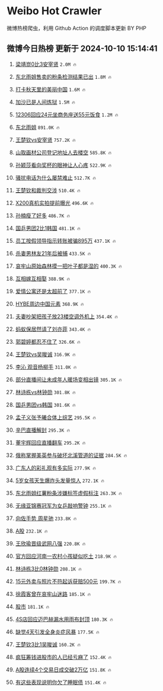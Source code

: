 # Weibo Hot Crawler 



微博热榜爬虫，利用 Github Action 的调度脚本更新 BY PHP 


## 微博今日热榜 更新于 2024-10-10 15:14:41 
1. [梁靖崑0比3安宰贤](https://s.weibo.com/weibo?q=%23%E6%A2%81%E9%9D%96%E5%B4%910%E6%AF%943%E5%AE%89%E5%AE%B0%E8%B4%A4%23&t=31&band_rank=1&Refer=top) `2.0M 🔥` 

1. [东北雨姐售卖的粉条检测结果已出](https://s.weibo.com/weibo?q=%23%E4%B8%9C%E5%8C%97%E9%9B%A8%E5%A7%90%E5%94%AE%E5%8D%96%E7%9A%84%E7%B2%89%E6%9D%A1%E6%A3%80%E6%B5%8B%E7%BB%93%E6%9E%9C%E5%B7%B2%E5%87%BA%23&t=31&band_rank=2&Refer=top) `1.8M 🔥` 

1. [打卡秋天里的美丽中国](https://s.weibo.com/weibo?q=%23%E6%89%93%E5%8D%A1%E7%A7%8B%E5%A4%A9%E9%87%8C%E7%9A%84%E7%BE%8E%E4%B8%BD%E4%B8%AD%E5%9B%BD%23&t=31&band_rank=3&Refer=top) `1.6M 🔥` 

1. [加沙已是人间炼狱](https://s.weibo.com/weibo?q=%23%E5%8A%A0%E6%B2%99%E5%B7%B2%E6%98%AF%E4%BA%BA%E9%97%B4%E7%82%BC%E7%8B%B1%23&t=31&band_rank=4&Refer=top) `1.5M 🔥` 

1. [12306回应24元坐商务座送55元饭食](https://s.weibo.com/weibo?q=%2312306%E5%9B%9E%E5%BA%9424%E5%85%83%E5%9D%90%E5%95%86%E5%8A%A1%E5%BA%A7%E9%80%8155%E5%85%83%E9%A5%AD%E9%A3%9F%23&t=31&band_rank=5&Refer=top) `1.2M 🔥` 

1. [东北雨姐](https://s.weibo.com/weibo?q=%E4%B8%9C%E5%8C%97%E9%9B%A8%E5%A7%90&t=31&band_rank=6&Refer=top) `891.0K 🔥` 

1. [王楚钦vs安宰贤](https://s.weibo.com/weibo?q=%E7%8E%8B%E6%A5%9A%E9%92%A6vs%E5%AE%89%E5%AE%B0%E8%B4%A4&t=31&band_rank=7&Refer=top) `757.2K 🔥` 

1. [山取画材公司登记地址人去楼空](https://s.weibo.com/weibo?q=%23%E5%B1%B1%E5%8F%96%E7%94%BB%E6%9D%90%E5%85%AC%E5%8F%B8%E7%99%BB%E8%AE%B0%E5%9C%B0%E5%9D%80%E4%BA%BA%E5%8E%BB%E6%A5%BC%E7%A9%BA%23&t=31&band_rank=8&Refer=top) `585.8K 🔥` 

1. [孙颖莎看向奖杯的眼神让人心疼](https://s.weibo.com/weibo?q=%23%E5%AD%99%E9%A2%96%E8%8E%8E%E7%9C%8B%E5%90%91%E5%A5%96%E6%9D%AF%E7%9A%84%E7%9C%BC%E7%A5%9E%E8%AE%A9%E4%BA%BA%E5%BF%83%E7%96%BC%23&t=31&band_rank=9&Refer=top) `522.9K 🔥` 

1. [骚扰电话为什么屡禁难止](https://s.weibo.com/weibo?q=%23%E9%AA%9A%E6%89%B0%E7%94%B5%E8%AF%9D%E4%B8%BA%E4%BB%80%E4%B9%88%E5%B1%A1%E7%A6%81%E9%9A%BE%E6%AD%A2%23&t=31&band_rank=10&Refer=top) `512.7K 🔥` 

1. [王楚钦和裁判交涉](https://s.weibo.com/weibo?q=%E7%8E%8B%E6%A5%9A%E9%92%A6%E5%92%8C%E8%A3%81%E5%88%A4%E4%BA%A4%E6%B6%89&t=31&band_rank=11&Refer=top) `510.4K 🔥` 

1. [X200真机实拍提前曝光](https://s.weibo.com/weibo?q=%23X200%E7%9C%9F%E6%9C%BA%E5%AE%9E%E6%8B%8D%E6%8F%90%E5%89%8D%E6%9B%9D%E5%85%89%23&t=31&band_rank=12&Refer=top) `496.6K 🔥` 

1. [孙楠瘦了好多](https://s.weibo.com/weibo?q=%23%E5%AD%99%E6%A5%A0%E7%98%A6%E4%BA%86%E5%A5%BD%E5%A4%9A%23&t=31&band_rank=13&Refer=top) `486.7K 🔥` 

1. [国乒男团2比1韩国](https://s.weibo.com/weibo?q=%23%E5%9B%BD%E4%B9%92%E7%94%B7%E5%9B%A22%E6%AF%941%E9%9F%A9%E5%9B%BD%23&t=31&band_rank=14&Refer=top) `481.1K 🔥` 

1. [员工按假领导指示转账被骗895万](https://s.weibo.com/weibo?q=%23%E5%91%98%E5%B7%A5%E6%8C%89%E5%81%87%E9%A2%86%E5%AF%BC%E6%8C%87%E7%A4%BA%E8%BD%AC%E8%B4%A6%E8%A2%AB%E9%AA%97895%E4%B8%87%23&t=31&band_rank=15&Refer=top) `437.1K 🔥` 

1. [杀妻男林友21年后被捕](https://s.weibo.com/weibo?q=%23%E6%9D%80%E5%A6%BB%E7%94%B7%E6%9E%97%E5%8F%8B21%E5%B9%B4%E5%90%8E%E8%A2%AB%E6%8D%95%23&t=31&band_rank=16&Refer=top) `433.5K 🔥` 

1. [哀牢山原始森林摸一把叶子都是湿的](https://s.weibo.com/weibo?q=%23%E5%93%80%E7%89%A2%E5%B1%B1%E5%8E%9F%E5%A7%8B%E6%A3%AE%E6%9E%97%E6%91%B8%E4%B8%80%E6%8A%8A%E5%8F%B6%E5%AD%90%E9%83%BD%E6%98%AF%E6%B9%BF%E7%9A%84%23&t=31&band_rank=17&Refer=top) `400.3K 🔥` 

1. [互相嫁互相娶](https://s.weibo.com/weibo?q=%E4%BA%92%E7%9B%B8%E5%AB%81%E4%BA%92%E7%9B%B8%E5%A8%B6&t=31&band_rank=18&Refer=top) `388.9K 🔥` 

1. [爱情公寓还是太超前了](https://s.weibo.com/weibo?q=%E7%88%B1%E6%83%85%E5%85%AC%E5%AF%93%E8%BF%98%E6%98%AF%E5%A4%AA%E8%B6%85%E5%89%8D%E4%BA%86&t=31&band_rank=19&Refer=top) `377.1K 🔥` 

1. [HYBE周边中国元素](https://s.weibo.com/weibo?q=%23HYBE%E5%91%A8%E8%BE%B9%E4%B8%AD%E5%9B%BD%E5%85%83%E7%B4%A0%23&t=31&band_rank=20&Refer=top) `368.9K 🔥` 

1. [夫妻吵架把孩子放23楼空调外机上](https://s.weibo.com/weibo?q=%23%E5%A4%AB%E5%A6%BB%E5%90%B5%E6%9E%B6%E6%8A%8A%E5%AD%A9%E5%AD%90%E6%94%BE23%E6%A5%BC%E7%A9%BA%E8%B0%83%E5%A4%96%E6%9C%BA%E4%B8%8A%23&t=31&band_rank=21&Refer=top) `354.4K 🔥` 

1. [蚂蚁保居然请了刘亦菲](https://s.weibo.com/weibo?q=%23%E8%9A%82%E8%9A%81%E4%BF%9D%E5%B1%85%E7%84%B6%E8%AF%B7%E4%BA%86%E5%88%98%E4%BA%A6%E8%8F%B2%23&t=31&band_rank=22&Refer=top) `343.4K 🔥` 

1. [郭碧婷都忍不住了](https://s.weibo.com/weibo?q=%E9%83%AD%E7%A2%A7%E5%A9%B7%E9%83%BD%E5%BF%8D%E4%B8%8D%E4%BD%8F%E4%BA%86&t=31&band_rank=23&Refer=top) `326.6K 🔥` 

1. [王楚钦vs吴晙诚](https://s.weibo.com/weibo?q=%23%E7%8E%8B%E6%A5%9A%E9%92%A6vs%E5%90%B4%E6%99%99%E8%AF%9A%23&t=31&band_rank=24&Refer=top) `316.9K 🔥` 

1. [李沁 观音杨柳手](https://s.weibo.com/weibo?q=%E6%9D%8E%E6%B2%81%20%E8%A7%82%E9%9F%B3%E6%9D%A8%E6%9F%B3%E6%89%8B&t=31&band_rank=25&Refer=top) `311.0K 🔥` 

1. [部分直播间让未成年人暖场变相出镜](https://s.weibo.com/weibo?q=%23%E9%83%A8%E5%88%86%E7%9B%B4%E6%92%AD%E9%97%B4%E8%AE%A9%E6%9C%AA%E6%88%90%E5%B9%B4%E4%BA%BA%E6%9A%96%E5%9C%BA%E5%8F%98%E7%9B%B8%E5%87%BA%E9%95%9C%23&t=31&band_rank=26&Refer=top) `305.1K 🔥` 

1. [林诗栋vs林钟勋](https://s.weibo.com/weibo?q=%23%E6%9E%97%E8%AF%97%E6%A0%8Bvs%E6%9E%97%E9%92%9F%E5%8B%8B%23&t=31&band_rank=27&Refer=top) `301.8K 🔥` 

1. [国乒男团vs韩国](https://s.weibo.com/weibo?q=%E5%9B%BD%E4%B9%92%E7%94%B7%E5%9B%A2vs%E9%9F%A9%E5%9B%BD&t=31&band_rank=28&Refer=top) `301.6K 🔥` 

1. [孟子义张予曦合体上综艺](https://s.weibo.com/weibo?q=%E5%AD%9F%E5%AD%90%E4%B9%89%E5%BC%A0%E4%BA%88%E6%9B%A6%E5%90%88%E4%BD%93%E4%B8%8A%E7%BB%BC%E8%89%BA&t=31&band_rank=29&Refer=top) `295.5K 🔥` 

1. [辛巴直播解封](https://s.weibo.com/weibo?q=%23%E8%BE%9B%E5%B7%B4%E7%9B%B4%E6%92%AD%E8%A7%A3%E5%B0%81%23&t=31&band_rank=30&Refer=top) `295.3K 🔥` 

1. [董宇辉回应直播翻车](https://s.weibo.com/weibo?q=%23%E8%91%A3%E5%AE%87%E8%BE%89%E5%9B%9E%E5%BA%94%E7%9B%B4%E6%92%AD%E7%BF%BB%E8%BD%A6%23&t=31&band_rank=31&Refer=top) `295.2K 🔥` 

1. [俄称掌握美英参与破坏北溪管道的证据](https://s.weibo.com/weibo?q=%23%E4%BF%84%E7%A7%B0%E6%8E%8C%E6%8F%A1%E7%BE%8E%E8%8B%B1%E5%8F%82%E4%B8%8E%E7%A0%B4%E5%9D%8F%E5%8C%97%E6%BA%AA%E7%AE%A1%E9%81%93%E7%9A%84%E8%AF%81%E6%8D%AE%23&t=31&band_rank=32&Refer=top) `284.5K 🔥` 

1. [广东人的彩礼观有多实际](https://s.weibo.com/weibo?q=%23%E5%B9%BF%E4%B8%9C%E4%BA%BA%E7%9A%84%E5%BD%A9%E7%A4%BC%E8%A7%82%E6%9C%89%E5%A4%9A%E5%AE%9E%E9%99%85%23&t=31&band_rank=33&Refer=top) `277.9K 🔥` 

1. [5岁女孩天生爆炸头发量惊人](https://s.weibo.com/weibo?q=%235%E5%B2%81%E5%A5%B3%E5%AD%A9%E5%A4%A9%E7%94%9F%E7%88%86%E7%82%B8%E5%A4%B4%E5%8F%91%E9%87%8F%E6%83%8A%E4%BA%BA%23&t=31&band_rank=34&Refer=top) `272.1K 🔥` 

1. [东北雨姐红薯粉条涉嫌标签虚假标注](https://s.weibo.com/weibo?q=%23%E4%B8%9C%E5%8C%97%E9%9B%A8%E5%A7%90%E7%BA%A2%E8%96%AF%E7%B2%89%E6%9D%A1%E6%B6%89%E5%AB%8C%E6%A0%87%E7%AD%BE%E8%99%9A%E5%81%87%E6%A0%87%E6%B3%A8%23&t=31&band_rank=35&Refer=top) `263.3K 🔥` 

1. [无缘亚锦赛冠军为女乒敲响警钟](https://s.weibo.com/weibo?q=%23%E6%97%A0%E7%BC%98%E4%BA%9A%E9%94%A6%E8%B5%9B%E5%86%A0%E5%86%9B%E4%B8%BA%E5%A5%B3%E4%B9%92%E6%95%B2%E5%93%8D%E8%AD%A6%E9%92%9F%23&t=31&band_rank=36&Refer=top) `255.1K 🔥` 

1. [向佐手势 周星驰](https://s.weibo.com/weibo?q=%E5%90%91%E4%BD%90%E6%89%8B%E5%8A%BF%20%E5%91%A8%E6%98%9F%E9%A9%B0&t=31&band_rank=37&Refer=top) `233.8K 🔥` 

1. [A股](https://s.weibo.com/weibo?q=A%E8%82%A1&t=31&band_rank=38&Refer=top) `232.1K 🔥` 

1. [王欣瑜晋级武网八强](https://s.weibo.com/weibo?q=%23%E7%8E%8B%E6%AC%A3%E7%91%9C%E6%99%8B%E7%BA%A7%E6%AD%A6%E7%BD%91%E5%85%AB%E5%BC%BA%23&t=31&band_rank=39&Refer=top) `220.8K 🔥` 

1. [官方回应河南一农村小孩疑似吃土](https://s.weibo.com/weibo?q=%23%E5%AE%98%E6%96%B9%E5%9B%9E%E5%BA%94%E6%B2%B3%E5%8D%97%E4%B8%80%E5%86%9C%E6%9D%91%E5%B0%8F%E5%AD%A9%E7%96%91%E4%BC%BC%E5%90%83%E5%9C%9F%23&t=31&band_rank=40&Refer=top) `218.9K 🔥` 

1. [林诗栋3比0林钟勋](https://s.weibo.com/weibo?q=%23%E6%9E%97%E8%AF%97%E6%A0%8B3%E6%AF%940%E6%9E%97%E9%92%9F%E5%8B%8B%23&t=31&band_rank=41&Refer=top) `208.1K 🔥` 

1. [15元外卖与照片不符起诉获赔500元](https://s.weibo.com/weibo?q=%2315%E5%85%83%E5%A4%96%E5%8D%96%E4%B8%8E%E7%85%A7%E7%89%87%E4%B8%8D%E7%AC%A6%E8%B5%B7%E8%AF%89%E8%8E%B7%E8%B5%94500%E5%85%83%23&t=31&band_rank=42&Refer=top) `199.7K 🔥` 

1. [徐霞客曾在哀牢山迷路](https://s.weibo.com/weibo?q=%23%E5%BE%90%E9%9C%9E%E5%AE%A2%E6%9B%BE%E5%9C%A8%E5%93%80%E7%89%A2%E5%B1%B1%E8%BF%B7%E8%B7%AF%23&t=31&band_rank=43&Refer=top) `185.1K 🔥` 

1. [股市](https://s.weibo.com/weibo?q=%E8%82%A1%E5%B8%82&t=31&band_rank=44&Refer=top) `181.1K 🔥` 

1. [4S店回应迈巴赫漏水用雨布封顶](https://s.weibo.com/weibo?q=%234S%E5%BA%97%E5%9B%9E%E5%BA%94%E8%BF%88%E5%B7%B4%E8%B5%AB%E6%BC%8F%E6%B0%B4%E7%94%A8%E9%9B%A8%E5%B8%83%E5%B0%81%E9%A1%B6%23&t=31&band_rank=45&Refer=top) `180.3K 🔥` 

1. [缺觉4天引发全身炎症风暴](https://s.weibo.com/weibo?q=%23%E7%BC%BA%E8%A7%894%E5%A4%A9%E5%BC%95%E5%8F%91%E5%85%A8%E8%BA%AB%E7%82%8E%E7%97%87%E9%A3%8E%E6%9A%B4%23&t=31&band_rank=46&Refer=top) `177.5K 🔥` 

1. [王楚钦3比1吴晙诚](https://s.weibo.com/weibo?q=%23%E7%8E%8B%E6%A5%9A%E9%92%A63%E6%AF%941%E5%90%B4%E6%99%99%E8%AF%9A%23&t=31&band_rank=47&Refer=top) `160.2K 🔥` 

1. [疯狂筹钱进股市的人已经亏麻了](https://s.weibo.com/weibo?q=%23%E7%96%AF%E7%8B%82%E7%AD%B9%E9%92%B1%E8%BF%9B%E8%82%A1%E5%B8%82%E7%9A%84%E4%BA%BA%E5%B7%B2%E7%BB%8F%E4%BA%8F%E9%BA%BB%E4%BA%86%23&t=31&band_rank=48&Refer=top) `152.4K 🔥` 

1. [A股连续4个交易日成交破2万亿](https://s.weibo.com/weibo?q=%23A%E8%82%A1%E8%BF%9E%E7%BB%AD4%E4%B8%AA%E4%BA%A4%E6%98%93%E6%97%A5%E6%88%90%E4%BA%A4%E7%A0%B42%E4%B8%87%E4%BA%BF%23&t=31&band_rank=49&Refer=top) `151.8K 🔥` 

1. [有这些表现说明你欠了睡眠债](https://s.weibo.com/weibo?q=%23%E6%9C%89%E8%BF%99%E4%BA%9B%E8%A1%A8%E7%8E%B0%E8%AF%B4%E6%98%8E%E4%BD%A0%E6%AC%A0%E4%BA%86%E7%9D%A1%E7%9C%A0%E5%80%BA%23&t=31&band_rank=50&Refer=top) `151.4K 🔥` 

